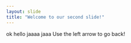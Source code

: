 ```yaml
---
layout: slide
title: "Welcome to our second slide!"
---
```

ok hello jaaaa jaaa
Use the left arrow to go back!
